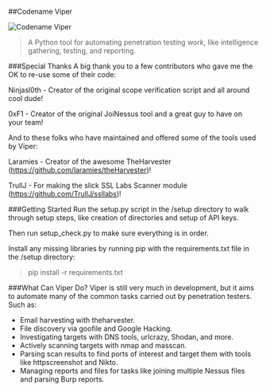 ##Codename Viper

![Codename Viper](https://upload.wikimedia.org/wikipedia/en/8/8e/Cobra_Viper_Figure.jpg)

>A Python tool for automating penetration testing work, like intelligence gathering, testing, and reporting.

###Special Thanks
A big thank you to a few contributors who gave me the OK to re-use some of their code:

Ninjasl0th - Creator of the original scope verification script and all around cool dude!

0xF1 - Creator of the original JoiNessus tool and a great guy to have on your team!

And to these folks who have maintained and offered some of the tools used by Viper:

Laramies - Creator of the awesome TheHarvester (https://github.com/laramies/theHarvester)!

TrullJ - For making the slick SSL Labs Scanner module (https://github.com/TrullJ/ssllabs)!

###Getting Started
Run the setup.py script in the /setup directory to walk through setup steps, like creation of directories and setup of API keys.

Then run setup_check.py to make sure everything is in order.

Install any missing libraries by running pip with the requirements.txt file in the /setup directory:

>pip install -r requirements.txt

###What Can Viper Do?
Viper is still very much in development, but it aims to automate many of the common tasks carried out by penetration testers. Such as:
* Email harvesting with theharvester.
* File discovery via goofile and Google Hacking.
* Investigating targets with DNS tools, urlcrazy, Shodan, and more.
* Actively scanning targets with nmap and masscan.
* Parsing scan results to find ports of interest and target them with tools like httpscreenshot and Nikto.
* Managing reports and files for tasks like joining multiple Nessus files and parsing Burp reports.
